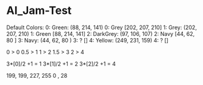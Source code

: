 # AI_Jam-Test

Default Colors:
0:  Green:      (88,  214, 141)     0:  Grey    [202, 207, 210]
1:  Grey:       (202, 207, 210)     1:  Green   [88,  214, 141]
2:  DarkGrey:   (97,  106, 107)     2:  Navy    [44,  62,  80 ]
3:  Navy:       (44,  62,  80 )     3:  ?   []
4:  Yellow:     (249, 231, 159)     4:  ?   []




0   >   0
0.5 >   1
1   >   2
1.5 >   3
2   >   4


3*[0]/2 +1 = 1
3*[1]/2 +1 = 2
3*[2]/2 +1 = 4

199, 199, 227, 255
0       , 28